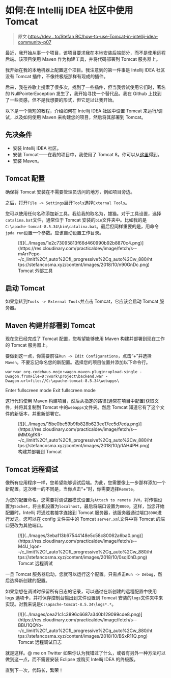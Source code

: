 # 如何:在 Intellij IDEA 社区中使用 Tomcat

> 原文:[https://dev . to/Stefan BC/how-to-use-Tomcat-in-intellij-idea-community-p07](https://dev.to/stefanbc/how-to-use-tomcat-in-intellij-idea-community-p07)

最近，我开始从事一个项目，该项目要求我在本地安装后端部分，而不是使用远程后端。该项目使用 Maven 作为构建工具，并将代码部署到 Tomcat 服务器上。

我开始在我的本地机器上配置这个项目。我注意到的第一件事是 Intellij IDEA 社区没有 Tomcat 插件，不像终极版那样有现成的插件。

后来，我在谷歌上搜索了很多次，找到了一些插件，但当我尝试使用它们时，著名的 NullPointerException 发生了，我开始寻找一个替代品。我在 Github 上找到了一些灵感，但不是我想要的形式，但它足以让我开始。

以下是一个简短的教程，介绍如何在 Intellij IDEA 社区中设置 Tomcat 来运行/调试，以及如何使用 Maven 来构建您的项目，然后将其部署到 Tomcat。

## 先决条件

*   安装 Intellij IDEA 社区。
*   安装 Tomcat——在我的项目中，我使用了 Tomcat 8。你可以从[这里](https://tomcat.apache.org/download-80.cgi)得到。
*   安装 Maven。

## Tomcat 配置

确保将 Tomcat 安装在不需要管理员访问的地方，例如项目旁边。

之后，打开`File -> Settings`展开`Tools`选择`External Tools`。

您可以使用任何名称添加新工具。我给我的取名为，雄猫。对于工具设置，选择`catalina.bat`文件，通常位于 Tomcat 安装的`bin`文件夹中。比如我的是`C:\apache-tomcat-8.5.34\bin\catalina.bat`。最后但同样重要的是，用命令`jpda run`设置一个参数。应该自动设置工作目录。

<figure>[![](../Images/1e2c73095813f66d460990b92b8870c4.png)](https://res.cloudinary.com/practicaldev/image/fetch/s--mArrPcpx--/c_limit%2Cf_auto%2Cfl_progressive%2Cq_auto%2Cw_880/https://stefancosma.xyz/content/images/2018/10/n90GnDc.png) 

<figcaption>Tomcat 外部工具</figcaption>

</figure>

## 启动 Tomcat

如果您转到`Tools -> External Tools`并点击 Tomcat，它应该会启动 Tomcat 服务器。

## Maven 构建并部署到 Tomcat

现在您已经完成了 Tomcat 配置，您希望能够使用 Maven 构建并部署到现在工作的 Tomcat 服务器上。

要做到这一点，你需要前往`Run -> Edit Configurations`，点击“+”并选择`Maven`。不要忘记命名您的新配置。选择您的项目位置并添加以下命令行。

```
war:war org.codehaus.mojo:wagon-maven-plugin:upload-single -Dwagon.fromFile=D:\work\project\backend.war -Dwagon.url=file://C:\apache-tomcat-8.5.34\webapps\ 
```

Enter fullscreen mode Exit fullscreen mode

这行代码使用 Maven 构建项目，然后从指定的路径(通常在项目中配置)获取文件，并将其复制到 Tomcat 中的`webapps`文件夹。然后 Tomcat 知道它有了这个文件的新版本，并重新部署它。

<figure>[![](../Images/15be0be59b9fb828b623ee17ec5d7eda.png)](https://res.cloudinary.com/practicaldev/image/fetch/s--iMMXgfKR--/c_limit%2Cf_auto%2Cfl_progressive%2Cq_auto%2Cw_880/https://stefancosma.xyz/content/images/2018/10/p1AH4PH.png) 

<figcaption>构建并部署到 Tomcat</figcaption>

</figure>

## Tomcat 远程调试

像所有应用程序一样，您希望能够调试后端。为此，您需要像上一步那样添加一个新配置。这次唯一的不同是，当你点击“+”时，你需要选择`Remote`。

为您的配置命名。您需要将调试器模式设置为`Attach to remote JVM`，将传输设置为`Socket`，将主机设置为`localhost`，最后将端口设置为`8000`。这样，当您开始配置时，Intellij 将通过套接字连接到 Tomcat 服务器，该服务器通过端口`8000`进行发送。您可以在 config 文件夹中的 Tomcat `server.xml`文件中将 Tomcat 的端口更改为其他端口。

<figure>[![](../Images/3eba113b67544148e5c58c80062a6ba0.png)](https://res.cloudinary.com/practicaldev/image/fetch/s--M4U_1qon--/c_limit%2Cf_auto%2Cfl_progressive%2Cq_auto%2Cw_880/https://stefancosma.xyz/content/images/2018/10/0sqI0hD.png) 

<figcaption>Tomcat 远程调试</figcaption>

</figure>

一旦 Tomcat 服务器启动，您就可以运行这个配置。只需点击`Run -> Debug`，然后选择新创建的配置。

如果您想在调试时保留所有日志的记录，可以通过在新创建的远程配置中使用 logs 选项卡，并将保存控制台输出到文件设置到 Tomcat 安装的`logs`文件夹中来实现。对我来说是`C:\apache-tomcat-8.5.34\logs*.*`。

<figure>[![](../Images/cea21c1c3896c6687a340b129099cde8.png)](https://res.cloudinary.com/practicaldev/image/fetch/s--BBU1QQYo--/c_limit%2Cf_auto%2Cfl_progressive%2Cq_auto%2Cw_880/https://stefancosma.xyz/content/images/2018/10/BSxR11Q.png) 

<figcaption>Tomcat 远程调试日志</figcaption>

</figure>

就是这样。@ me on Twitter 如果你认为我错过了什么，或者有另外一种方法可以做到这一点，而不需要安装 Eclipse 或购买 Intellij IDEA 的终极版。

直到下一次，代码长，繁荣！